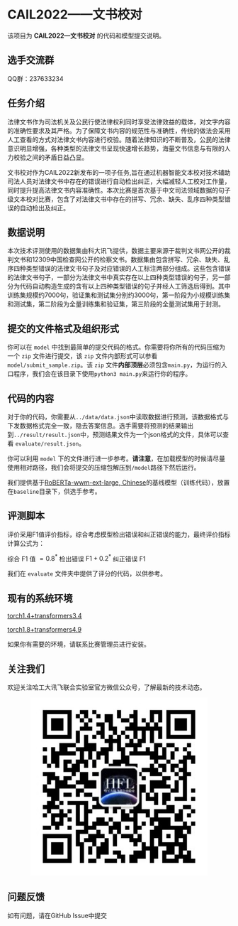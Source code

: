 # CAIL2022——文书校对

该项目为 **CAIL2022—文书校对** 的代码和模型提交说明。

## 选手交流群

QQ群：237633234

## 任务介绍

法律文书作为司法机关及公民行使法律权利同时享受法律效益的载体，对文字内容的准确性要求及其严格。为了保障文书内容的规范性与准确性，传统的做法会采用人工查看的方式对法律文书内容进行校验。随着法律知识的不断普及，公民的法律意识明显增强，各种类型的法律文书呈现快速增长趋势，海量文书信息与有限的人力校验之间的矛盾日益凸显。

文书校对作为CAIL2022新发布的一项子任务,旨在通过机器智能文本校对技术辅助司法人员对法律文书中存在的错误进行自动检出纠正，大幅减轻人工校对工作量，同时提升提高法律文书内容准确性。本次比赛是首次基于中文司法领域数据的句子级文本校对比赛，包含了对法律文书中存在的拼写、冗余、缺失、乱序四种类型错误的自动检出及纠正。

## 数据说明

本次技术评测使用的数据集由科大讯飞提供，数据主要来源于裁判文书网公开的裁判文书和12309中国检查网公开的检察文书。数据集由包含拼写、冗余、缺失、乱序四种类型错误的法律文书句子及对应错误的人工标注两部分组成。这些包含错误的法律文书句子，一部分为法律文书中真实存在以上四种类型错误的句子，另一部分为代码自动构造生成的含有以上四种类型错误的句子并经人工筛选后得到。其中训练集规模约7000句，验证集和测试集分别约3000句，第一阶段为小规模训练集和测试集，第二阶段为全量训练集和验证集，第三阶段的全量测试集用于封测。

## 提交的文件格式及组织形式

你可以在 ``model`` 中找到最简单的提交代码的格式。你需要将你所有的代码压缩为一个 ``zip`` 文件进行提交，该 ``zip`` 文件内部形式可以参看 ``model/submit_sample.zip``。该 ``zip`` 文件**内部顶层**必须包含``main.py``，为运行的入口程序，我们会在该目录下使用``python3 main.py``来运行你的程序。

## 代码的内容

对于你的代码，你需要从``../data/data.json``中读取数据进行预测，该数据格式与下发数据格式完全一致，隐去答案信息。选手需要将预测的结果输出到``../result/result.json``中，预测结果文件为一个json格式的文件，具体可以查看 ``evaluate/result.json``。

你可以利用 ``model`` 下的文件进行进一步参考。**请注意**，在加载模型的时候请尽量使用相对路径，我们会将提交的压缩包解压到``/model``路径下然后运行。

我们提供基于[RoBERTa-wwm-ext-large, Chinese](https://github.com/ymcui/Chinese-BERT-wwm)的基线模型（训练代码），放置在``baseline``目录下，供选手参考。

## 评测脚本

评价采用F1值评价指标，综合考虑模型检出错误和纠正错误的能力，最终评价指标计算公式为：

综合 $\mathrm{F} 1$ 值 $=0.8^{*}$ 检出错误 $\mathrm{F} 1+0.2^{*}$ 纠正错误 $\mathrm{F} 1$

我们在 ``evaluate`` 文件夹中提供了评分的代码，以供参考。

## 现有的系统环境

[torch1.4+transformers3.4](./envs/torch1.4+transformers3.4.txt)

[torch1.8+transformers4.9](./envs/torch1.8+transformers4.9.txt)

如果你有需要的环境，请联系比赛管理员进行安装。

## 关注我们
欢迎关注哈工大讯飞联合实验室官方微信公众号，了解最新的技术动态。

<div align=center><img width="400" height="400" src="./images/HFL.jpg"/></div>

## 问题反馈
如有问题，请在GitHub Issue中提交
